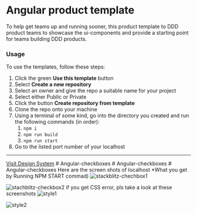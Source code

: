 # Angular product template

To help get teams up and running sooner, this product template to DDD product teams to showcase the ui-components and provide a starting point for teams building DDD products.

### Usage
To use the templates, follow these steps:

1. Click the green **Use this template** button
2. Select **Create a new repository**
3. Select an owner and give the repo a suitable name for your project
4. Select either Public or Private
5. Click the button **Create repository from template**
6. Clone the repo onto your machine
7. Using a terminal of some kind, go into the directory you created and run the following commands (in order):
   1. `npm i`
   2. `npm run build`
   3. `npm run start`
8. Go to the listed port number of your localhost

---

[Visit Design System](https://ui-components.alberta.ca)
#   A n g u l a r - c h e c k b o x e s 
 
 #   A n g u l a r - c h e c k b o x e s 
 
 #   A n g u l a r - c h e c k b o x e s 
 Here are the screen shots of localhost *What you get by Running NPM START commad)
![stackblitz-chechbox1](https://github.com/GoAstackblitz/Angular-checkboxes/assets/146044979/b3d8d9ac-0d62-4193-b789-dfdb90cb6144)

![stachblitz-checkbox2](https://github.com/GoAstackblitz/Angular-checkboxes/assets/146044979/092fc61e-97c6-4ba1-8608-cf191dc4ccc7)
if you get CSS error, pls take a look at these screenshots
![style1](https://github.com/GoAstackblitz/Angular-checkboxes/assets/146044979/c4813f19-b563-466b-b1ec-8be368794424)

![style2](https://github.com/GoAstackblitz/Angular-checkboxes/assets/146044979/50265a5d-36d6-4e60-8e86-46a26d303017)


 
